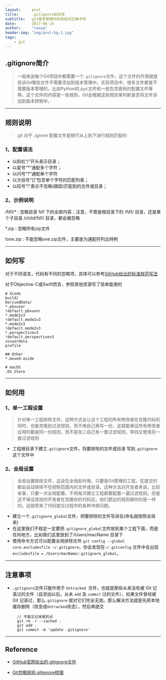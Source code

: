 ```yaml
---
layout:     post
title:      .gitignore如何写
subtitle:   git版本管理中的该如何正确书写
date:       2017-06-14
author:     "caoyq"
header-img: "img/post-bg-1.jpg"
tags:
    - git
---
```


## **.gitignore简介**
>一般来说每个Git项目中都需要一个`.gitignore`文件，这个文件的作用就是告诉Git哪些文件不需要添加到版本管理中。实际项目中，很多文件都是不需要版本管理的，比如Python的.pyc文件和一些包含密码的配置文件等等。这个文件的内容是一些规则，Git会根据这些规则来判断是否将文件添加到版本控制中。

-------

## **规则说明**
>git 对于 .ignore 配置文件是按行从上到下进行规则匹配的

### 1、配置语法
* 以斜杠“/”开头表示目录；
* 以星号“*”通配多个字符；
* 以问号“?”通配单个字符
* 以方括号“[]”包含单个字符的匹配列表；
* 以叹号“!”表示不忽略(跟踪)匹配到的文件或目录；

### 2、示例说明
/fd1/* 
:  忽略目录 fd1 下的全部内容；注意，不管是根目录下的 /fd1/ 目录，还是某个子目录 /child/fd1/ 目录，都会被忽略

*.zip
:   忽略所有zip文件

!one.zip
:   不能忽略one.zip文件，主要是为通配符列出特例

------

## **如何写**
对于不同语言，代码有不同的忽略项，具体可以参考[GitHub给出的标准规范写法](https://github.com/github/gitignore)

对于Objective-C或Swift而言，参照其他资源写了简单能用的

    # Xcode
    build/
    DerivedData/
    *.pbxuser
    !default.pbxuser
    *.mode1v3
    !default.mode1v3
    *.mode2v3
    !default.mode2v3
    *.perspectivev3
    !default.perspectivev3
    xcuserdata
    profile
    
    ## Other
    *.moved-aside
    
    # macOS
    .DS_Store

-----

## **如何用**

### 1、单一工程设置
>针对单一工程排除文件，这种方式会让这个工程的所有修改者在克隆代码的同时，也能克隆到过滤规则，而不用自己再写一份，这就能保证所有修改者应用的都是同一份规则，而不是张三自己有一套过滤规则，李四又使用另一套过滤规则

* 工程根目录下建立`.gitignore`文件，将要排除的文件或目录 写到`.gitignore`这个文件中

### 2、全局设置
>全局设置排除文件，这会在全局起作用，只要是Git管理的工程，在提交时都会自动排除不在控制范围内的文件或目录。这种方法对开发者来说，比较省事，只要一次全局配置，不用每次建立工程都要配置一遍过滤规则。但是这不保证其他的开发者在克隆你的代码后，他们那边的规则跟你的是一样的，这就带来了代码提交过程中的各种冲突问题。

* 建立一个`.gitignore_global`文件，把要排除的文件写进去(命名就按照全局来)
* 在这里我们不规定一定要把`.gitignore_global`文件放到某个工程下面，而是任何地方，比如我们这里放到了/Users/macName 目录下
* 使用命令方式可以配置全局排除文件 `git config --global core.excludesfile ~/.gitignore`，你会发现在`~/.gitconfig` 文件中会出现`excludesfile = /Users/macName/.gitignore_global`。

-----

## **注意事项**
* `.gitignore`文件只能作用于 `Untracked `文件，也就是那些从来没有被 Git 记录过的文件（自添加以后，从未 `add` 及 `commit` 过的文件），如果文件曾经被 Git 记录过，那么`.gitignore` 就对它们完全无效。那么解决方法就是先把本地缓存删除（改变成`Untracked`状态），然后再提交

        // 不能忘记末尾的点
        git rm -r --cached .
        git add .
        git commit -m 'update .gitignore'

-----

## **Reference**
* [GitHub官网给出的.gitignore文件](https://github.com/github/gitignore)

* [Git忽略规则.gitignore梳理](http://www.cnblogs.com/kevingrace/p/5690241.html)



